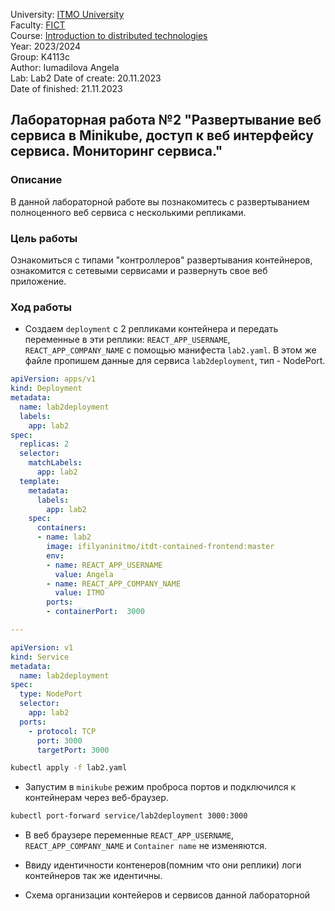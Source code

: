 University: [ITMO University](https://itmo.ru/ru/)  
Faculty: [FICT](https://fict.itmo.ru)  
Course: [Introduction to distributed technologies](https://github.com/itmo-ict-faculty/introduction-to-distributed-technologies)  
Year: 2023/2024  
Group: K4113c  
Author: Iumadilova Angela\
Lab: Lab2 
Date of create: 20.11.2023  
Date of finished: 21.11.2023


## Лабораторная работа №2 "Развертывание веб сервиса в Minikube, доступ к веб интерфейсу сервиса. Мониторинг сервиса."

### Описание

В данной лабораторной работе вы познакомитесь с развертыванием полноценного веб сервиса с несколькими репликами.

### Цель работы

Ознакомиться с типами "контроллеров" развертывания контейнеров, ознакомится с сетевыми сервисами и развернуть свое веб приложение.

### Ход работы

- Создаем `deployment` с 2 репликами контейнера и передать переменные в эти реплики: `REACT_APP_USERNAME`, `REACT_APP_COMPANY_NAME` с помощью манифеста `lab2.yaml`. В этом же файле пропишем данные для сервиса `lab2deployment`, тип - NodePort.

```yaml
apiVersion: apps/v1
kind: Deployment
metadata:
  name: lab2deployment
  labels:
    app: lab2
spec:
  replicas: 2
  selector: 
    matchLabels:
      app: lab2
  template:
    metadata:
      labels:
        app: lab2
    spec:
      containers:
      - name: lab2
        image: ifilyaninitmo/itdt-contained-frontend:master
        env:
        - name: REACT_APP_USERNAME
          value: Angela
        - name: REACT_APP_COMPANY_NAME
          value: ITMO
        ports:
        - containerPort:  3000

---

apiVersion: v1
kind: Service
metadata:
  name: lab2deployment
spec:
  type: NodePort
  selector:
    app: lab2
  ports:
    - protocol: TCP
      port: 3000
      targetPort: 3000
```

```bash
kubectl apply -f lab2.yaml
```

- Запустим в `minikube` режим проброса портов и подключился к контейнерам через веб-браузер.

```bash
kubectl port-forward service/lab2deployment 3000:3000
```



- В веб браузере переменные `REACT_APP_USERNAME`, `REACT_APP_COMPANY_NAME` и `Container name` не изменяются.

- Ввиду идентичности контенеров(помним что они реплики) логи контейнеров так же идентичны.


- Схема организации контейеров и сервисов данной лабораторной
